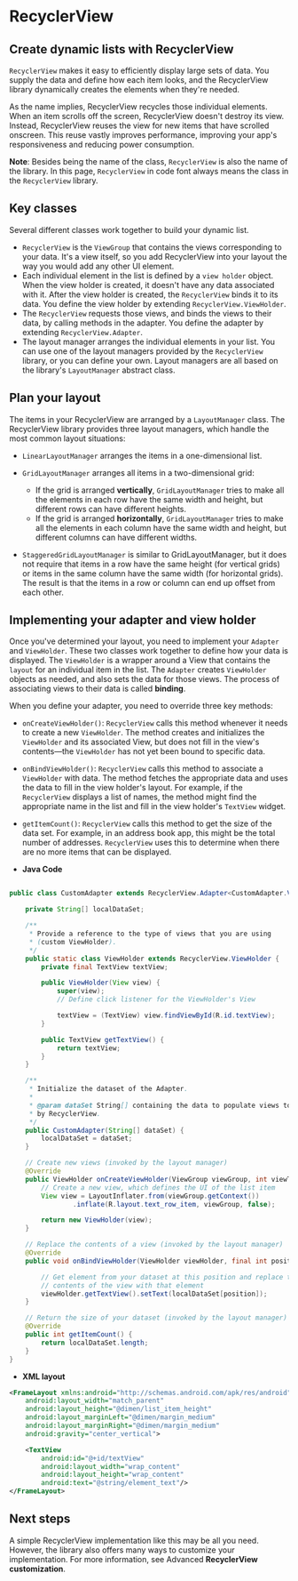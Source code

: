 # RecyclerView

## Create dynamic lists with RecyclerView

`RecyclerView` makes it easy to efficiently display large sets of data. You supply the data and define how each item looks, and the RecyclerView library dynamically creates the elements when they're needed.

As the name implies, RecyclerView recycles those individual elements. When an item scrolls off the screen, RecyclerView doesn't destroy its view. Instead, RecyclerView reuses the view for new items that have scrolled onscreen. This reuse vastly improves performance, improving your app's responsiveness and reducing power consumption.

**Note**: Besides being the name of the class, `RecyclerView` is also the name of the library. In this page, `RecyclerView` in code font always means the class in the `RecyclerView` library.

## Key classes

Several different classes work together to build your dynamic list.

- `RecyclerView` is the `ViewGroup` that contains the views corresponding to your data. It's a view itself, so you add RecyclerView into your layout the way you would add any other UI element.
- Each individual element in the list is defined by a `view holder` object. When the view holder is created, it doesn't have any data associated with it. After the view holder is created, the `RecyclerView` binds it to its data. You define the view holder by extending `RecyclerView.ViewHolder`.
- The `RecyclerView` requests those views, and binds the views to their data, by calling methods in the adapter. You define the adapter by extending `RecyclerView.Adapter`.
- The layout manager arranges the individual elements in your list. You can use one of the layout managers provided by the `RecyclerView` library, or you can define your own. Layout managers are all based on the library's `LayoutManager` abstract class.

## Plan your layout

The items in your RecyclerView are arranged by a `LayoutManager` class. The RecyclerView library provides three layout managers, which handle the most common layout situations:

- `LinearLayoutManager` arranges the items in a one-dimensional list.
- `GridLayoutManager` arranges all items in a two-dimensional grid:
  - If the grid is arranged **vertically**, `GridLayoutManager` tries to make all the elements in each row have the same width and height, but different rows can have different heights.
  - If the grid is arranged **horizontally**, `GridLayoutManager` tries to make all the elements in each column have the same width and height, but different columns can have different widths.

- `StaggeredGridLayoutManager` is similar to GridLayoutManager, but it does not require that items in a row have the same height (for vertical grids) or items in the same column have the same width (for horizontal grids). The result is that the items in a row or column can end up offset from each other.

## Implementing your adapter and view holder

Once you've determined your layout, you need to implement your `Adapter` and `ViewHolder`. These two classes work together to define how your data is displayed. The `ViewHolder` is a wrapper around a View that contains the `layout` for an individual item in the list. The `Adapter` creates `ViewHolder` objects as needed, and also sets the data for those views. The process of associating views to their data is called **binding**.

When you define your adapter, you need to override three key methods:

- `onCreateViewHolder()`: `RecyclerView` calls this method whenever it needs to create a new `ViewHolder`. The method creates and initializes the `ViewHolder` and its associated View, but does not fill in the view's contents—the `ViewHolder` has not yet been bound to specific data.
- `onBindViewHolder()`: `RecyclerView` calls this method to associate a `ViewHolder` with data. The method fetches the appropriate data and uses the data to fill in the view holder's layout. For example, if the `RecyclerView` displays a list of names, the method might find the appropriate name in the list and fill in the view holder's `TextView` widget.
- `getItemCount()`: `RecyclerView` calls this method to get the size of the data set. For example, in an address book app, this might be the total number of addresses. `RecyclerView` uses this to determine when there are no more items that can be displayed.

- **Java Code**

```java

public class CustomAdapter extends RecyclerView.Adapter<CustomAdapter.ViewHolder> {

    private String[] localDataSet;

    /**
     * Provide a reference to the type of views that you are using
     * (custom ViewHolder).
     */
    public static class ViewHolder extends RecyclerView.ViewHolder {
        private final TextView textView;

        public ViewHolder(View view) {
            super(view);
            // Define click listener for the ViewHolder's View

            textView = (TextView) view.findViewById(R.id.textView);
        }

        public TextView getTextView() {
            return textView;
        }
    }

    /**
     * Initialize the dataset of the Adapter.
     *
     * @param dataSet String[] containing the data to populate views to be used
     * by RecyclerView.
     */
    public CustomAdapter(String[] dataSet) {
        localDataSet = dataSet;
    }

    // Create new views (invoked by the layout manager)
    @Override
    public ViewHolder onCreateViewHolder(ViewGroup viewGroup, int viewType) {
        // Create a new view, which defines the UI of the list item
        View view = LayoutInflater.from(viewGroup.getContext())
                .inflate(R.layout.text_row_item, viewGroup, false);

        return new ViewHolder(view);
    }

    // Replace the contents of a view (invoked by the layout manager)
    @Override
    public void onBindViewHolder(ViewHolder viewHolder, final int position) {

        // Get element from your dataset at this position and replace the
        // contents of the view with that element
        viewHolder.getTextView().setText(localDataSet[position]);
    }

    // Return the size of your dataset (invoked by the layout manager)
    @Override
    public int getItemCount() {
        return localDataSet.length;
    }
}
```

- **XML layout**

```XML
<FrameLayout xmlns:android="http://schemas.android.com/apk/res/android"
    android:layout_width="match_parent"
    android:layout_height="@dimen/list_item_height"
    android:layout_marginLeft="@dimen/margin_medium"
    android:layout_marginRight="@dimen/margin_medium"
    android:gravity="center_vertical">

    <TextView
        android:id="@+id/textView"
        android:layout_width="wrap_content"
        android:layout_height="wrap_content"
        android:text="@string/element_text"/>
</FrameLayout>
```

## Next steps

A simple RecyclerView implementation like this may be all you need. However, the library also offers many ways to customize your implementation. For more information, see Advanced **RecyclerView customization**.
